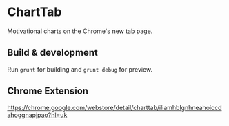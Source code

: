 # ChartTab

Motivational charts on the Chrome's new tab page.

## Build & development

Run `grunt` for building and `grunt debug` for preview.

## Chrome Extension

https://chrome.google.com/webstore/detail/charttab/iliamhblgnhneahoiccdahoggnapjpao?hl=uk
